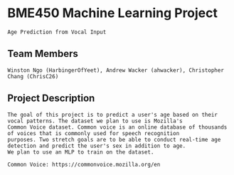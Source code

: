 # BME450 Machine Learning Project
	Age Prediction from Vocal Input
## Team Members
	Winston Ngo (HarbingerOfYeet), Andrew Wacker (ahwacker), Christopher Chang (ChrisC26)
## Project Description
	The goal of this project is to predict a user's age based on their vocal patterns. The dataset we plan to use is Mozilla's
	Common Voice dataset. Common voice is an online database of thousands of voices that is commonly used for speech recognition
	purposes. Two stretch goals are to be able to conduct real-time age detection and predict the user's sex in addition to age. 
	We plan to use an MLP to train on the dataset. 

	Common Voice: https://commonvoice.mozilla.org/en
